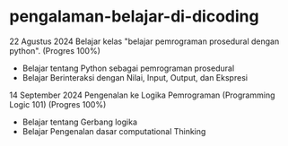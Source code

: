 # pengalaman-belajar-di-dicoding

22 Agustus 2024
Belajar kelas "belajar pemrograman prosedural dengan python". (Progres 100%)

* Belajar tentang  Python sebagai pemrograman prosedural
* Belajar Berinteraksi dengan Nilai, Input, Output, dan Ekspresi

14 September 2024
Pengenalan ke Logika Pemrograman (Programming Logic 101) (Progres 100%)
* Belajar tentang Gerbang logika
* Belajar Pengenalan dasar computational Thinking
